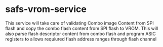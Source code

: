 # safs-vrom-service
This service will take care of validating Combo image Content from SPI flash and copy the combo flash content from SPI flash to VROM. This will also parse flash descriptor content from combo flash and program ASIC registers to allows requiured flash address ranges through flash channel

